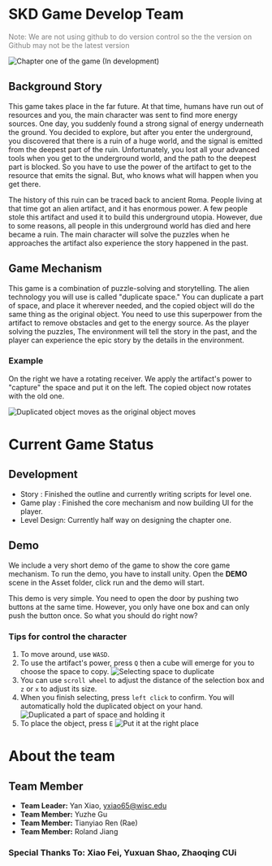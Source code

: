 # SKD Game Develop Team
<p style="color:grey">Note: We are not using github to do version control so the the version on Github may not be the latest version</p>

![Chapter one of the game (In development)](./Github_ReadME_Source/Game_Overview.png)

## Background Story
This game takes place in the far future. At that time, humans have run out of resources and you, the main character was sent to find more energy sources. One day, you suddenly found a strong signal of energy underneath the ground. You decided to explore, but after you enter the underground, you discovered that there is a ruin of a huge world, and the signal is emitted from the deepest part of the ruin. Unfortunately, you lost all your advanced tools when you get to the underground world, and the path to the deepest part is blocked. So you have to use the power of the artifact to get to the resource that emits the signal. But, who knows what will happen when you get there.

The history of this ruin can be traced back to ancient Roma. People living at that time got an alien artifact, and it has enormous power. A few people stole this artifact and used it to build this underground utopia. However, due to some reasons, all people in this underground world has died and here became a ruin. The main character will solve the puzzles when he approaches the artifact also experience the story happened in the past.

## Game Mechanism 
This game is a combination of puzzle-solving and storytelling. The alien technology you will use is called "duplicate space." You can duplicate a part of space, and place it wherever needed, and the copied object will do the same thing as the original object. You need to use this superpower from the artifact to remove obstacles and get to the energy source. As the player solving the puzzles, The environment will tell the story in the past, and the player can experience the epic story by the details in the environment.

### Example

On the right we have a rotating receiver. We apply the artifact's power to "capture" the space and put it on the left. The copied object now rotates with the old one.


![Duplicated object moves as the original object moves](./Github_ReadME_Source/Connected_Object.gif)

# Current Game Status
## Development
* Story : Finished the outline and currently writing scripts for level one.
* Game play : Finished the core mechanism and now building UI for the player.
* Level Design: Currently half way on designing the chapter one.
## Demo 
We include a very short demo of the game to show the core game mechanism. To run the demo, you have to install unity. Open the **DEMO** scene in the Asset folder, click run and the demo will start.

This demo is very simple. You need to open the door by pushing two buttons at the same time. However, you only have one box and can only push the button once. So what you should do right now?

### Tips for control the character
1. To move around, use `WASD`.
2. To use the artifact's power, press `Q` then a cube will emerge for you to choose the space to copy.
![Selecting space to duplicate](./Github_ReadME_Source/Space_Selecting.png)
3. You can use `scroll wheel` to adjust the distance of the selection box and `z` or `x` to adjust its size. 
4. When you finish selecting, press `left click` to confirm. You will automatically hold the duplicated object on your hand.
![Duplicated a part of space and holding it](./Github_ReadME_Source/Space_Selected.png)
5. To place the object, press `E`
![Put it at the right place](./Github_ReadME_Source/Place_Space.png)
# About the team
## Team Member
* **Team Leader:** Yan Xiao, yxiao65@wisc.edu
* **Team Member:** Yuzhe Gu 
* **Team Member:** Tianyiao Ren (Rae) 
* **Team Member:** Roland Jiang
### Special Thanks To: Xiao Fei, Yuxuan Shao, Zhaoqing CUi
